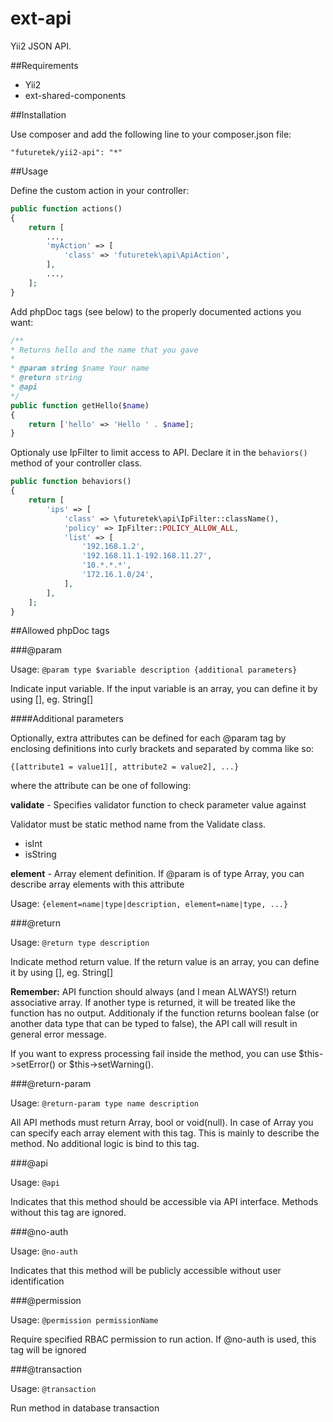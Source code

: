 ext-api
========

Yii2 JSON API.

##Requirements

- Yii2
- ext-shared-components

##Installation

Use composer and add the following line to your composer.json file:

```
"futuretek/yii2-api": "*"
```

##Usage

Define the custom action in your controller:

```php
public function actions()
{
    return [
        ...,
        'myAction' => [
            'class' => 'futuretek\api\ApiAction',
        ],
        ...,
    ];
}
```

Add phpDoc tags (see below) to the properly documented actions you want:

```php
/**
* Returns hello and the name that you gave
*
* @param string $name Your name
* @return string
* @api
*/
public function getHello($name)
{
    return ['hello' => 'Hello ' . $name];
}
```

Optionaly use IpFilter to limit access to API. Declare it in the `behaviors()` method of your controller class.
 
```php
public function behaviors()
{
    return [
        'ips' => [
            'class' => \futuretek\api\IpFilter::className(),
            'policy' => IpFilter::POLICY_ALLOW_ALL,
            'list' => [
                '192.168.1.2',
                '192.168.11.1-192.168.11.27',
                '10.*.*.*',
                '172.16.1.0/24',
            ],
        ],
    ];
}
```

##Allowed phpDoc tags

###@param

Usage: `@param type $variable description {additional parameters}`

Indicate input variable. If the input variable is an array, you can define it by using [], eg. String[]

####Additional parameters 

Optionally, extra attributes can be defined for each @param tag by enclosing definitions into curly brackets and separated by comma like so:

`{[attribute1 = value1][, attribute2 = value2], ...}`

where the attribute can be one of following:

**validate** - Specifies validator function to check parameter value against

Validator must be static method name from the Validate class. 
* isInt
* isString

**element** - Array element definition. If @param is of type Array, you can describe array elements with this attribute 

Usage: `{element=name|type|description, element=name|type, ...}`

###@return

Usage: `@return type description`

Indicate method return value. If the return value is an array, you can define it by using [], eg. String[]

**Remember:** API function should always (and I mean ALWAYS!) return associative array. If another type is returned, it will be treated like the function has no output.
Additionaly if the function returns boolean false (or another data type that can be typed to false), the API call will result in general error message.
  
If you want to express processing fail inside the method, you can use $this->setError() or $this->setWarning().

###@return-param

Usage: `@return-param type name description`

All API methods must return Array, bool or void(null). In case of Array you can specify each array element with this tag.
This is mainly to describe the method. No additional logic is bind to this tag.  

###@api

Usage: `@api`

Indicates that this method should be accessible via API interface. Methods without this tag are ignored.

###@no-auth

Usage: `@no-auth`

Indicates that this method will be publicly accessible without user identification

###@permission

Usage: `@permission permissionName`

Require specified RBAC permission to run action. If @no-auth is used, this tag will be ignored 

###@transaction

Usage: `@transaction`

Run method in database transaction 
